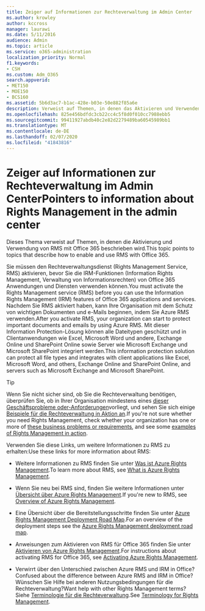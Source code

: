 ```yaml
---
title: Zeiger auf Informationen zur Rechteverwaltung im Admin Center
ms.author: krowley
author: kccross
manager: laurawi
ms.date: 5/11/2016
audience: Admin
ms.topic: article
ms.service: o365-administration
localization_priority: Normal
f1.keywords:
- CSH
ms.custom: Adm_O365
search.appverid:
- MET150
- MOE150
- BCS160
ms.assetid: 5b6d3ac7-b1ac-428e-b03e-50e882f85a6e
description: Verweist auf Themen, in denen das Aktivieren und Verwenden des Rights Management-Diensts mit Office 365 beschrieben wird.
ms.openlocfilehash: 825e456bdfdc3cb22cc4c5f8d0f010cc7988ebb5
ms.sourcegitcommit: 99411927abdb40c2e82d2279489ba60545989bb1
ms.translationtype: MT
ms.contentlocale: de-DE
ms.lasthandoff: 02/07/2020
ms.locfileid: "41843816"
---
```

# <a name="pointers-to-information-about-rights-management-in-the-admin-center"></a><span data-ttu-id="a0b59-103">Zeiger auf Informationen zur Rechteverwaltung im Admin Center</span><span class="sxs-lookup"><span data-stu-id="a0b59-103">Pointers to information about Rights Management in the admin center</span></span>

<span data-ttu-id="a0b59-104">Dieses Thema verweist auf Themen, in denen die Aktivierung und Verwendung von RMS mit Office 365 beschrieben wird.</span><span class="sxs-lookup"><span data-stu-id="a0b59-104">This topic points to topics that describe how to enable and use RMS with Office 365.</span></span>
  
<span data-ttu-id="a0b59-105">Sie müssen den Rechteverwaltungsdienst (Rights Management Service, RMS) aktivieren, bevor Sie die IRM-Funktionen (Information Rights Management, Verwaltung von Informationsrechten) von Office 365 Anwendungen und Diensten verwenden können.</span><span class="sxs-lookup"><span data-stu-id="a0b59-105">You must activate the Rights Management service (RMS) before you can use the Information Rights Management (IRM) features of Office 365 applications and services.</span></span> <span data-ttu-id="a0b59-106">Nachdem Sie RMS aktiviert haben, kann Ihre Organisation mit dem Schutz von wichtigen Dokumenten und e-Mails beginnen, indem Sie Azure RMS verwenden.</span><span class="sxs-lookup"><span data-stu-id="a0b59-106">After you activate RMS, your organization can start to protect important documents and emails by using Azure RMS.</span></span> <span data-ttu-id="a0b59-107">Mit dieser Information Protection-Lösung können alle Dateitypen geschützt und in Clientanwendungen wie Excel, Microsoft Word und andere, Exchange Online und SharePoint Online sowie Server wie Microsoft Exchange und Microsoft SharePoint integriert werden.</span><span class="sxs-lookup"><span data-stu-id="a0b59-107">This information protection solution can protect all file types and integrates with client applications like Excel, Microsoft Word, and others, Exchange Online and SharePoint Online, and servers such as Microsoft Exchange and Microsoft SharePoint.</span></span>
  
> [!TIP]
> <span data-ttu-id="a0b59-108">Wenn Sie nicht sicher sind, ob Sie die Rechteverwaltung benötigen, überprüfen Sie, ob in Ihrer Organisation mindestens eines [dieser Geschäftsprobleme oder-Anforderungen](https://docs.microsoft.com/rights-management/understand-explore/azure-rms-problems-it-solves)vorliegt, und sehen Sie sich einige [Beispiele für die Rechteverwaltung in Aktion an](https://docs.microsoft.com/rights-management/understand-explore/what-admins-users-see).</span><span class="sxs-lookup"><span data-stu-id="a0b59-108">If you're not sure whether you need Rights Management, check whether your organization has one or more of [these business problems or requirements](https://docs.microsoft.com/rights-management/understand-explore/azure-rms-problems-it-solves), and see some [examples of Rights Management in action](https://docs.microsoft.com/rights-management/understand-explore/what-admins-users-see).</span></span> 
  
<span data-ttu-id="a0b59-109">Verwenden Sie diese Links, um weitere Informationen zu RMS zu erhalten:</span><span class="sxs-lookup"><span data-stu-id="a0b59-109">Use these links for more information about RMS:</span></span>
  
- <span data-ttu-id="a0b59-110">Weitere Informationen zu RMS finden Sie unter [Was ist Azure Rights Management](https://docs.microsoft.com/rights-management/understand-explore/what-is-azure-rms).</span><span class="sxs-lookup"><span data-stu-id="a0b59-110">To learn more about RMS, see [What is Azure Rights Management](https://docs.microsoft.com/rights-management/understand-explore/what-is-azure-rms).</span></span>

- <span data-ttu-id="a0b59-111">Wenn Sie neu bei RMS sind, finden Sie weitere Informationen unter [Übersicht über Azure Rights Management](https://docs.microsoft.com/rights-management/understand-explore/azure-rights-management).</span><span class="sxs-lookup"><span data-stu-id="a0b59-111">If you're new to RMS, see [Overview of Azure Rights Management](https://docs.microsoft.com/rights-management/understand-explore/azure-rights-management).</span></span>

- <span data-ttu-id="a0b59-112">Eine Übersicht über die Bereitstellungsschritte finden Sie unter [Azure Rights Management Deployment Road Map](https://docs.microsoft.com/rights-management/plan-design/deployment-roadmap).</span><span class="sxs-lookup"><span data-stu-id="a0b59-112">For an overview of the deployment steps see the [Azure Rights Management deployment road map](https://docs.microsoft.com/rights-management/plan-design/deployment-roadmap).</span></span>

- <span data-ttu-id="a0b59-113">Anweisungen zum Aktivieren von RMS für Office 365 finden Sie unter [Aktivieren von Azure Rights Management](https://technet.microsoft.com/library/jj658941.aspx).</span><span class="sxs-lookup"><span data-stu-id="a0b59-113">For instructions about activating RMS for Office 365, see [Activating Azure Rights Management](https://technet.microsoft.com/library/jj658941.aspx).</span></span>

- <span data-ttu-id="a0b59-114">Verwirrt über den Unterschied zwischen Azure RMS und IRM in Office?</span><span class="sxs-lookup"><span data-stu-id="a0b59-114">Confused about the difference between Azure RMS and IRM in Office?</span></span> <span data-ttu-id="a0b59-115">Wünschen Sie Hilfe bei anderen Nutzungsbedingungen für die Rechteverwaltung?</span><span class="sxs-lookup"><span data-stu-id="a0b59-115">Want help with other Rights Management terms?</span></span> <span data-ttu-id="a0b59-116">Siehe [Terminologie für die Rechteverwaltung](https://technet.microsoft.com/library/dn595132.aspx).</span><span class="sxs-lookup"><span data-stu-id="a0b59-116">See [Terminology for Rights Management](https://technet.microsoft.com/library/dn595132.aspx).</span></span>
